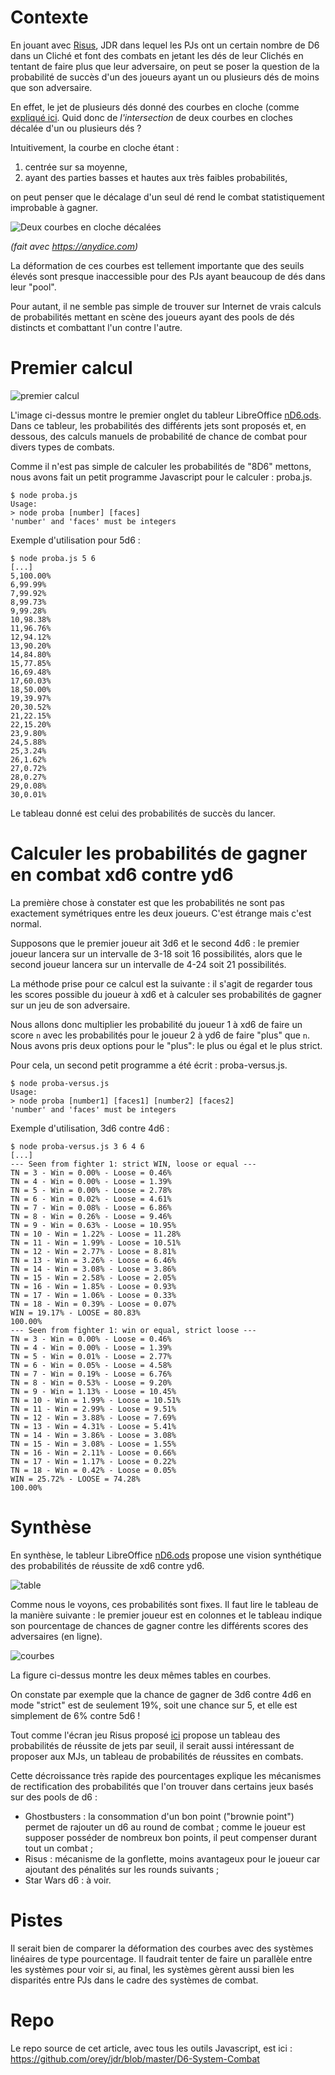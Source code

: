 # Contexte

En jouant avec [Risus](https://rouboudou.itch.io/risus), JDR dans lequel les PJs ont un certain nombre de D6 dans un Cliché et font des combats en jetant les dés de leur Clichés en tentant de faire plus que leur adversaire, on peut se poser la question de la probabilité de succès d'un des joueurs ayant un ou plusieurs dés de moins que son adversaire.

En effet, le jet de plusieurs dés donné des courbes en cloche (comme [expliqué ici](D6-TargetNumber.md). Quid donc de *l'intersection* de deux courbes en cloches décalée d'un ou plusieurs dés ?

Intuitivement, la courbe en cloche étant :

1. centrée sur sa moyenne,
2. ayant des parties basses et hautes aux très faibles probabilités,

on peut penser que le décalage d'un seul dé rend le combat statistiquement improbable à gagner.

![Deux courbes en cloche décalées](../images/D6-2/deuxcourbes.png)

*(fait avec https://anydice.com)*

La déformation de ces courbes est tellement importante que des seuils élevés sont presque inaccessible pour des PJs ayant beaucoup de dés dans leur "pool".

Pour autant, il ne semble pas simple de trouver sur Internet de vrais calculs de probabilités mettant en scène des joueurs ayant des pools de dés distincts et combattant l'un contre l'autre.

# Premier calcul

![premier calcul](../images/D6-2/premier-calcul.png)

L'image ci-dessus montre le premier onglet du tableur LibreOffice [nD6.ods](https://github.com/orey/jdr/blob/master/D6-System-Combat/nD6.ods). Dans ce tableur, les probabilités des différents jets sont proposés et, en dessous, des calculs manuels de probabilité de chance de combat pour divers types de combats.

Comme il n'est pas simple de calculer les probabilités de "8D6" mettons, nous avons fait un petit programme Javascript pour le calculer : proba.js.

```
$ node proba.js
Usage:
> node proba [number] [faces]
'number' and 'faces' must be integers

```

Exemple d'utilisation pour 5d6 :

```
$ node proba.js 5 6
[...]
5,100.00%
6,99.99%
7,99.92%
8,99.73%
9,99.28%
10,98.38%
11,96.76%
12,94.12%
13,90.20%
14,84.80%
15,77.85%
16,69.48%
17,60.03%
18,50.00%
19,39.97%
20,30.52%
21,22.15%
22,15.20%
23,9.80%
24,5.88%
25,3.24%
26,1.62%
27,0.72%
28,0.27%
29,0.08%
30,0.01%
```

Le tableau donné est celui des probabilités de succès du lancer.

# Calculer les probabilités de gagner en combat xd6 contre yd6

La première chose à constater est que les probabilités ne sont pas exactement symétriques entre les deux joueurs. C'est étrange mais c'est normal.

Supposons que le premier joueur ait 3d6 et le second 4d6 : le premier joueur lancera sur un intervalle de 3-18 soit 16 possibilités, alors que le second joueur lancera sur un intervalle de 4-24 soit 21 possibilités.

La méthode prise pour ce calcul est la suivante : il s'agit de regarder tous les scores possible du joueur à xd6 et à calculer ses probabilités de gagner sur un jeu de son adversaire.

Nous allons donc multiplier les probabilité du joueur 1 à xd6 de faire un score `n` avec les probabilités pour le joueur 2 à yd6 de faire "plus" que `n`. Nous avons pris deux options pour le "plus": le plus ou égal et le plus strict.

Pour cela, un second petit programme a été écrit : proba-versus.js.

```
$ node proba-versus.js 
Usage:
> node proba [number1] [faces1] [number2] [faces2]
'number' and 'faces' must be integers

```

Exemple d'utilisation, 3d6 contre 4d6 :

```
$ node proba-versus.js 3 6 4 6
[...]
--- Seen from fighter 1: strict WIN, loose or equal ---
TN = 3 - Win = 0.00% - Loose = 0.46%
TN = 4 - Win = 0.00% - Loose = 1.39%
TN = 5 - Win = 0.00% - Loose = 2.78%
TN = 6 - Win = 0.02% - Loose = 4.61%
TN = 7 - Win = 0.08% - Loose = 6.86%
TN = 8 - Win = 0.26% - Loose = 9.46%
TN = 9 - Win = 0.63% - Loose = 10.95%
TN = 10 - Win = 1.22% - Loose = 11.28%
TN = 11 - Win = 1.99% - Loose = 10.51%
TN = 12 - Win = 2.77% - Loose = 8.81%
TN = 13 - Win = 3.26% - Loose = 6.46%
TN = 14 - Win = 3.08% - Loose = 3.86%
TN = 15 - Win = 2.58% - Loose = 2.05%
TN = 16 - Win = 1.85% - Loose = 0.93%
TN = 17 - Win = 1.06% - Loose = 0.33%
TN = 18 - Win = 0.39% - Loose = 0.07%
WIN = 19.17% - LOOSE = 80.83%
100.00%
--- Seen from fighter 1: win or equal, strict loose ---
TN = 3 - Win = 0.00% - Loose = 0.46%
TN = 4 - Win = 0.00% - Loose = 1.39%
TN = 5 - Win = 0.01% - Loose = 2.77%
TN = 6 - Win = 0.05% - Loose = 4.58%
TN = 7 - Win = 0.19% - Loose = 6.76%
TN = 8 - Win = 0.53% - Loose = 9.20%
TN = 9 - Win = 1.13% - Loose = 10.45%
TN = 10 - Win = 1.99% - Loose = 10.51%
TN = 11 - Win = 2.99% - Loose = 9.51%
TN = 12 - Win = 3.88% - Loose = 7.69%
TN = 13 - Win = 4.31% - Loose = 5.41%
TN = 14 - Win = 3.86% - Loose = 3.08%
TN = 15 - Win = 3.08% - Loose = 1.55%
TN = 16 - Win = 2.11% - Loose = 0.66%
TN = 17 - Win = 1.17% - Loose = 0.22%
TN = 18 - Win = 0.42% - Loose = 0.05%
WIN = 25.72% - LOOSE = 74.28%
100.00%
```

# Synthèse

En synthèse, le tableur LibreOffice [nD6.ods](https://github.com/orey/jdr/blob/master/D6-System-Combat/nD6.ods) propose une vision synthétique des probabilités de réussite de xd6 contre yd6.

![table](../images/D6-2/nD6-versus-mD6.png)

Comme nous le voyons, ces probabilités sont fixes. Il faut lire le tableau de la manière suivante : le premier joueur est en colonnes et le tableau indique son pourcentage de chances de gagner contre les différents scores des adversaires (en ligne).

![courbes](../images/D6-2/courbes.png)

La figure ci-dessus montre les deux mêmes tables en courbes.

On constate par exemple que la chance de gagner de 3d6 contre 4d6 en mode "strict" est de seulement 19%, soit une chance sur 5, et elle est simplement de 6% contre 5d6 !

Tout comme l'écran jeu Risus proposé [ici](https://rouboudou.itch.io) propose un tableau des probabilités de réussite de jets par seuil, il serait aussi intéressant de proposer aux MJs, un tableau de probabilités de réussites en combats.

Cette décroissance très rapide des pourcentages explique les mécanismes de rectification des probabilités que l'on trouver dans certains jeux basés sur des pools de d6 :

* Ghostbusters : la consommation d'un bon point ("brownie point") permet de rajouter un d6 au round de combat ; comme le joueur est supposer posséder de nombreux bon points, il peut compenser durant tout un combat ;
* Risus : mécanisme de la gonflette, moins avantageux pour le joueur car ajoutant des pénalités sur les rounds suivants ;
* Star Wars d6 : à voir.

# Pistes

Il serait bien de comparer la déformation des courbes avec des systèmes linéaires de type pourcentage. Il faudrait tenter de faire un parallèle entre les systèmes pour voir si, au final, les systèmes gèrent aussi bien les disparités entre PJs dans le cadre des systèmes de combat.

# Repo

Le repo source de cet article, avec tous les outils Javascript, est ici : <https://github.com/orey/jdr/blob/master/D6-System-Combat>

